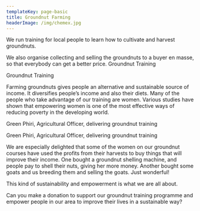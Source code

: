 ```yaml
---
templateKey: page-basic
title: Groundnut Farming
headerImage: /img/chemex.jpg
---
```


We run training for local people to learn how to cultivate and harvest groundnuts.

We also organise collecting and selling the groundnuts to a buyer en masse, so that everybody can get a better price.
Groundnut Training

Groundnut Training

Farming groundnuts gives people an alternative and sustainable source of income. It diversifies people’s income and also their diets. Many of the people who take advantage of our training are women. Various studies have shown that empowering women is one of the most effective ways of reducing poverty in the developing world.

Green Phiri, Agricultural Officer, delivering groundnut training

Green Phiri, Agricultural Officer, delivering groundnut training

We are especially delighted that some of the women on our groundnut courses have used the profits from their harvests to buy things that will improve their income. One bought a groundnut shelling machine, and people pay to shell their nuts, giving her more money. Another bought some goats and us breeding them and selling the goats. Just wonderful!

This kind of sustainability and empowerment is what we are all about.

Can you make a donation to support our groundnut training programme and empower people in our area to improve their lives in a sustainable way?
